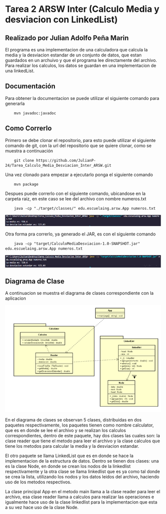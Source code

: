 # Tarea 2 ARSW Inter (Calculo Media y desviacion con LinkedList)

## Realizado por Julian Adolfo Peña Marin

El programa es una implementacion de una calculadora que calcula la media y la desviacion estandar de un conjunto de datos, que estan guardados en un archuivo y que el programa lee directamente del archivo. Para realizar los calculos, los datos se guardan en una implementacion de una linkedList.

## Documentación

Para obtener la documentacion se puede utilizar el siguiente comando para generarla

```
    mvn javadoc:javadoc
```
## Como Correrlo
Primero se debe clonar el repositorio, para esto puede utilizar el siguiente comando de git, con la url del repositorio que se quiere clonar, como se muestra a continuación

```
    git clone https://github.com/JulianP-24/Tarea_Calculo_Media_Desviacion_Inter_ARSW.git
```

Una vez clonado para empezar a ejecutarlo ponga el siguiente comando

```
    mvn package
```

Despues puede correrlo con el siguiente comando, ubicandose en la carpeta raiz, en este caso se lee del archivo con nombre numeros.txt

```
    java -cp "./target/classes/" edu.escuelaing.arsw.App numeros.txt
```
![](img/img1.png)

Otra forma pra correrlo, ya generado el JAR, es con el siguiente comando

```
    java -cp "target/CalculoMediaDesviacion-1.0-SNAPSHOT.jar" edu.escuelaing.arsw.App numeros.txt
```
![](img/img2.png)

## Diagrama de Clase
A continuacion se muestra el diagrama de clases correspondiente con la aplicacion

![](img/diagramaClases.png)

En el diagrama de clases se observan 5 clases, distribuidas en dos paquetes respectivamente, los paquetes tienen como nombre calculator, que es en donde se lee el archivo y se realizan los calculos correspondientes, dentro de este paquete, hay dos clases las cuales son: la clase reader que tiene el metodo para leer el archivo y la clase calculos que tiene los metodos para calcular la media y la desviacion estandar.

El otro paquete se llama LinkedList que es en donde se hace la implementacion de la estructura de datos. Dentro se tienen dos clases: una es la clase Node, en donde se crean los nodos de la linkedlist respectivamente y la otra clase se llama linkedlist que es ya como tal donde se crea la lista, utilizando los nodos y los datos leidos del archivo, haciendo uso de los metodos respectivos.

La clase principal App en el metodo main llama a la clase reader para leer el archivo, esa clase reader llama a calculos para realizar las operaciones e igualmente hace uso de la clase linkedlist para la implementacion que esta a su vez hace uso de la clase Node.
